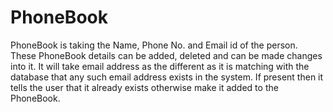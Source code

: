 # PhoneBook
PhoneBook is taking the Name, Phone No. and Email id of the person.
These PhoneBook details can be added, deleted and can be made changes into it.
It will take email address as the different as it is matching with the database that any such email address exists in the system.
If present then it tells the user that it already exists otherwise make it added to the PhoneBook.
